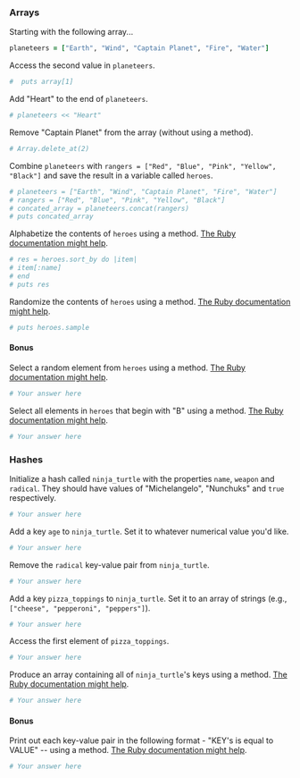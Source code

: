 ### Arrays

Starting with the following array...

```rb
planeteers = ["Earth", "Wind", "Captain Planet", "Fire", "Water"]
```

Access the second value in `planeteers`.

```rb
#  puts array[1]
```

Add "Heart" to the end of `planeteers`.

```rb
# planeteers << "Heart"
```

Remove "Captain Planet" from the array (without using a method).

```rb
# Array.delete_at(2)
```

Combine `planeteers` with `rangers = ["Red", "Blue", "Pink", "Yellow", "Black"]` and save the result in a variable called `heroes`.

```rb
# planeteers = ["Earth", "Wind", "Captain Planet", "Fire", "Water"]
# rangers = ["Red", "Blue", "Pink", "Yellow", "Black"]
# concated_array = planeteers.concat(rangers)
# puts concated_array
```

Alphabetize the contents of `heroes` using a method. [The Ruby documentation might help](http://ruby-doc.org/core-2.2.0/Array.html).

```rb
# res = heroes.sort_by do |item|
# item[:name]
# end 
# puts res
```

Randomize the contents of `heroes` using a method. [The Ruby documentation might help](http://ruby-doc.org/core-2.2.0/Array.html).

```rb
# puts heroes.sample
```

#### Bonus

Select a random element from `heroes` using a method. [The Ruby documentation might help](http://ruby-doc.org/core-2.2.0/Array.html).

```rb
# Your answer here
```

Select all elements in `heroes` that begin with "B" using a method. [The Ruby documentation might help](http://ruby-doc.org/core-2.2.0/Array.html).

```rb
# Your answer here
```

### Hashes

Initialize a hash called `ninja_turtle` with the properties `name`, `weapon` and `radical`. They should have values of "Michelangelo", "Nunchuks" and `true` respectively.

```rb
# Your answer here
```

Add a key `age` to `ninja_turtle`. Set it to whatever numerical value you'd like.

```rb
# Your answer here
```

Remove the `radical` key-value pair from `ninja_turtle`.

```rb
# Your answer here
```

Add a key `pizza_toppings` to `ninja_turtle`. Set it to an array of strings (e.g., `["cheese", "pepperoni", "peppers"]`).

```rb
# Your answer here
```

Access the first element of `pizza_toppings`.

```rb
# Your answer here
```

Produce an array containing all of `ninja_turtle`'s keys using a method. [The Ruby documentation might help](http://ruby-doc.org/core-1.9.3/Hash.html).

```rb
# Your answer here
```

#### Bonus

Print out each key-value pair in the following format - "KEY's is equal to VALUE" -- using a method. [The Ruby documentation might help](http://ruby-doc.org/core-1.9.3/Hash.html).

```rb
# Your answer here
```
